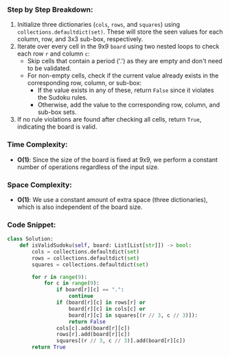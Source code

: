 ### Step by Step Breakdown:
1. Initialize three dictionaries (`cols`, `rows`, and `squares`) using `collections.defaultdict(set)`. These will store the seen values for each column, row, and 3x3 sub-box, respectively.
2. Iterate over every cell in the 9x9 `board` using two nested loops to check each row `r` and column `c`:
   - Skip cells that contain a period ('.') as they are empty and don't need to be validated.
   - For non-empty cells, check if the current value already exists in the corresponding row, column, or sub-box:
     - If the value exists in any of these, return `False` since it violates the Sudoku rules.
     - Otherwise, add the value to the corresponding row, column, and sub-box sets.
3. If no rule violations are found after checking all cells, return `True`, indicating the board is valid.

### Time Complexity:
- **O(1)**: Since the size of the board is fixed at 9x9, we perform a constant number of operations regardless of the input size.

### Space Complexity:
- **O(1)**: We use a constant amount of extra space (three dictionaries), which is also independent of the board size.

### Code Snippet:
```python
class Solution:
    def isValidSudoku(self, board: List[List[str]]) -> bool:
        cols = collections.defaultdict(set)
        rows = collections.defaultdict(set)
        squares = collections.defaultdict(set)

        for r in range(9):
            for c in range(9):
                if board[r][c] == ".":
                    continue
                if (board[r][c] in rows[r] or
                    board[r][c] in cols[c] or
                    board[r][c] in squares[(r // 3, c // 3)]):
                    return False
                cols[c].add(board[r][c])
                rows[r].add(board[r][c])
                squares[(r // 3, c // 3)].add(board[r][c])
        return True
